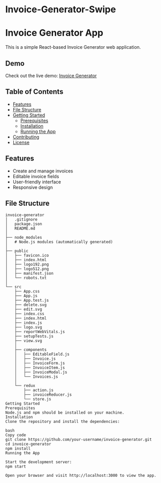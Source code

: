 # Invoice-Generator-Swipe


# Invoice Generator App

This is a simple React-based Invoice Generator web application.

## Demo

Check out the live demo: [Invoice Generator](https://invoice-generator.netlify.app)

## Table of Contents

- [Features](#features)
- [File Structure](#file-structure)
- [Getting Started](#getting-started)
  - [Prerequisites](#prerequisites)
  - [Installation](#installation)
  - [Running the App](#running-the-app)
- [Contributing](#contributing)
- [License](#license)

## Features

- Create and manage invoices
- Editable invoice fields
- User-friendly interface
- Responsive design

## File Structure

```plaintext
invoice-generator
│   .gitignore
│   package.json
│   README.md
│
├── node_modules
│   # Node.js modules (automatically generated)
│
├── public
│   ├── favicon.ico
│   ├── index.html
│   ├── logo192.png
│   ├── logo512.png
│   ├── manifest.json
│   └── robots.txt
│
└── src
    ├── App.css
    ├── App.js
    ├── App.test.js
    ├── delete.svg
    ├── edit.svg
    ├── index.css
    ├── index.html
    ├── index.js
    ├── logo.svg
    ├── reportWebVitals.js
    ├── setupTests.js
    ├── view.svg
    │
    ├── components
    │   ├── EditableField.js
    │   ├── Invoice.js
    │   ├── InvoiceForm.js
    │   ├── InvoiceItem.js
    │   ├── InvoiceModal.js
    │   └── Invoices.js
    │
    └── redux
        ├── action.js
        ├── invoiceReducer.js
        └── store.js
Getting Started
Prerequisites
Node.js and npm should be installed on your machine.
Installation
Clone the repository and install the dependencies:

bash
Copy code
git clone https://github.com/your-username/invoice-generator.git
cd invoice-generator
npm install
Running the App

Start the development server:
npm start

Open your browser and visit http://localhost:3000 to view the app.
